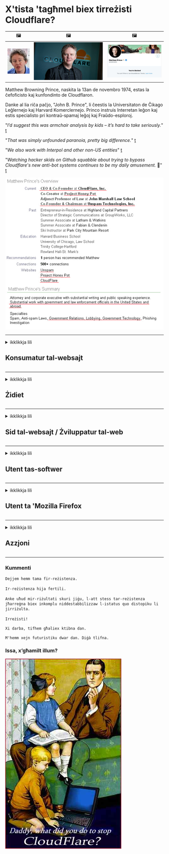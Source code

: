 # X'tista 'tagħmel biex tirreżisti Cloudflare?

| 🖼 | 🖼 | 🖼 |
| --- | --- | --- |
| ![](../image/matthew_prince_teen.jpg) | ![](../image/matthew_prince.jpg) | ![](../image/blockedbymatthewprince.jpg) |


Matthew Browning Prince, naskita la 13an de novembro 1974, estas la ĉefoficisto kaj kunfondinto de Cloudflaron.

Danke al lia riĉa paĉjo, "John B. Prince", li ĉeestis la Universitaton de Ĉikago Leĝlernejo kaj Harvard Komerclernejo.
Princo instruis Interretan leĝon kaj estis specialisto pri kontraŭ-spamaj leĝoj kaj Fraŭdo-esploroj.


"*I’d suggest this was armchair analysis by kids – it’s hard to take seriously.*" [t](https://www.theguardian.com/technology/2015/nov/19/cloudflare-accused-by-anonymous-helping-isis)

"*That was simply unfounded paranoia, pretty big difference.*"  [t](https://twitter.com/xxdesmus/status/992757936123359233)

"*We also work with Interpol and other non-US entities*" [t](https://twitter.com/eastdakota/status/1203028504184360960)

"*Watching hacker skids on Github squabble about trying to bypass Cloudflare's new anti-bot systems continues to be my daily amusement.* 🍿" [t](https://twitter.com/eastdakota/status/1273277839102656515)


![](../image/whoismp.jpg)

---


<details>
<summary>ikklikkja lili

## Konsumatur tal-websajt
</summary>


- Jekk il-websajt li tixtieq qed tuża Cloudflare, għidilhom biex ma jużawx Cloudflare.
  - L-għajjat ​​fuq il-midja soċjali bħal Facebook, Reddit, Twitter jew Mastodon ma jagħmel l-ebda differenza. [L-azzjonijiet huma iktar qawwija mill-hashtags.](https://twitter.com/phyzonloop/status/1274132092490862594)
  - Ipprova tikkuntattja lis-sid tal-websajt jekk trid tagħmel lilek innifsek utli.

[Cloudflare qal](https://github.com/Eloston/ungoogled-chromium/issues/783):
```
Nirrakkomandaw li tilħaq l-amministraturi għas-servizzi jew is-siti speċifiċi li tħabbat magħhom u taqsam l-esperjenza tiegħek.
```

[Jekk ma titolbux, sid il-websajt qatt ma jaf din il-problema.](../PEOPLE.md)

![](../image/liberapay.jpg)

[Eżempju ta 'suċċess](https://counterpartytalk.org/t/turn-off-cloudflare-on-counterparty-co-plz/164/5).<br>
Għandek problema? [Għolli leħnek issa.](https://github.com/maraoz/maraoz.github.io/issues/1) Eżempju hawn taħt.

```
Int biss qed tgħin iċ-ċensura korporattiva u s-sorveljanza tal-massa.
http://crimeflare.eu.org
```

```
Il-paġna tal-web tiegħek tinsab fil-ġnien privat ta 'CloudFlare li jabbuża mill-privatezza.
http://crimeflare.eu.org
```

- Ħu ftit ħin biex taqra l-politika tal-privatezza tal-websajt.
  - jekk il-websajt hija wara Cloudflare jew il-websajt qed tuża servizzi konnessi ma 'Cloudflare.

Għandha tispjega x'inhi l- "Cloudflare", u titlob permess biex taqsam id-dejta tiegħek ma 'Cloudflare. Jekk tonqos milli tagħmel dan jirriżulta fi ksur tal-fiduċja u l-websajt inkwistjoni għandha tiġi evitata.

[Eżempju ta 'politika ta' privatezza aċċettabbli qiegħed hawn](https://archive.is/bDlTz) ("Subprocessors" > "Entity Name")

```
Qrajt il-politika tal-privatezza tiegħek u ma nistax insib il-kelma Cloudflare.
Jien nirrifjuta li naqsam dejta miegħek jekk tkompli tagħti d-dejta tiegħi lil Cloudflare.
http://crimeflare.eu.org
```

Dan huwa eżempju ta 'politika ta' privatezza li m'għandhiex il-kelma Cloudflare.
[Liberland Jobs](https://archive.is/daKIr) [privacy policy](https://docsend.com/view/feiwyte):

![](../image/cfwontobey.jpg)

Cloudflare għandhom il-politika tal-privatezza tagħhom stess.
[Cloudflare tħobb tagħmel doxxing nies.](https://www.reddit.com/r/GamerGhazi/comments/2s64fe/be_wary_reporting_to_cloudflare/)

Hawn hu eżempju tajjeb għall-formola ta 'reġistrazzjoni tal-websajt.
AFAIK, websajt żero tagħmel dan. Se tafdahom?

```
Billi tikklikkja "Irreġistra għal XYZ", taqbel mat-termini ta 'servizz u d-dikjarazzjoni tal-privatezza tagħna.
Taqbel ukoll li taqsam id-dejta tiegħek ma 'Cloudflare u taqbel ukoll mad-dikjarazzjoni ta' privatezza ta 'cloudflare.
Jekk Cloudflare jnixxi l-informazzjoni tiegħek jew ma jħallikx tikkonnettja mas-servers tagħna, mhux tort tagħna. [*]

[ Irregistra ] [ ma naqbilx ]
```
[*] [PEOPLE.md](../PEOPLE.md)


- Ipprova ma tużax is-servizz tagħhom. Ftakar li qed tarah minn Cloudflare.
  - ["I'm in your TLS, sniffin' your passworz"](../image/iminurtls.jpg)

- Fittex websajt oħra. Hemm alternattivi u opportunitajiet fuq l-internet!

- Ikkonvinċi lil sħabek biex jużaw Tor kuljum.
  - L-anonimità għandha tkun l-istandard tal-internet miftuħ!
  - [Innota li l-proġett Tor ma jħobbx dan il-proġett.](../HISTORY.md)

</details>

------

<details>
<summary>ikklikkja lili

## Żidiet
</summary>

- Jekk il-browser tiegħek huwa Firefox, Tor Browser, jew Ungoogled Chromium uża waħda minn dawn iż-żidiet hawn taħt.
  - Jekk trid iżżid add-on ġdid ieħor staqsi dwarha l-ewwel.


| Isem | Żviluppatur | Appoġġ | Tista 'timblokka | Jista 'Jinnotifika | Chrome |
| -------- | -------- | -------- | -------- | -------- | -------- |
| [Bloku Cloudflaron MITM-Atakon](../subfiles/about.bcma.md) | #Addon | [ ? ](http://crimeflare.eu.org/) | **Iva**     | **Iva**     |  **Iva** |
| [Ĉu ligoj estas vundeblaj al MITM-atako?](../subfiles/about.ismm.md) | #Addon | [ ? ](http://crimeflare.eu.org/) | Le     | **Iva**     |  **Iva** |
| [Ĉu ĉi tiuj ligoj blokos Tor-uzanton?](../subfiles/about.isat.md) | #Addon | [ ? ](http://crimeflare.eu.org/) | Le     | **Iva**     |  **Iva** |
| [Block Cloudflare MITM Attack](https://trac.torproject.org/projects/tor/attachment/ticket/24351/block_cloudflare_mitm_attack-1.0.14.1-an%2Bfx.xpi)<br>[**DELETED BY TOR PROJECT**](../HISTORY.md) | nullius | [ ? ](../tool/block_cloudflare_mitm_fx), [Link](http://crimeflare.eu.org/) | **Iva**     | **Iva**     |  Le |
| [TPRB](http://34ahehcli3epmhbu2wbl6kw6zdfl74iyc4vg3ja4xwhhst332z3knkyd.onion/) | Sw | [ ? ](http://34ahehcli3epmhbu2wbl6kw6zdfl74iyc4vg3ja4xwhhst332z3knkyd.onion/) | **Iva**     | **Iva**     |  Le |
| [Detect Cloudflare](https://addons.mozilla.org/en-US/firefox/addon/detect-cloudflare/) | Frank Otto | [ ? ](https://github.com/traktofon/cf-detect) | Le     | **Iva**     |  Le |
| [True Sight](https://addons.mozilla.org/en-US/firefox/addon/detect-cloudflare-plus/) | claustromaniac | [ ? ](https://github.com/claustromaniac/detect-cloudflare-plus) | Le     | **Iva**     |  Le |
| [Which Cloudflare datacenter am I visiting?](https://addons.mozilla.org/en-US/firefox/addon/cf-pop/) | 依云 | [ ? ](https://github.com/lilydjwg/cf-pop) | Le     | **Iva**     |  Le |


- "Decentraleyes" tista 'twaqqaf il-konnessjoni ma' "CDNJS (Cloudflare)".
  - Tipprevjeni ħafna talbiet milli jilħqu netwerks, u sservi fajls lokali biex iżżomm is-siti milli jiksru.
  - L-iżviluppatur wieġeb: "[very concerning indeed](https://github.com/Synzvato/decentraleyes/issues/236#issuecomment-352049501)", "[widespread usage severely centralizes the web](https://github.com/Synzvato/decentraleyes/issues/251#issuecomment-366752049)"

- [Tista 'wkoll tneħħi jew tafda ċ-ċertifikat Cloudflare mill-Awtorità taċ-Ċertifikat tiegħek (CA).](https://www.ssl.com/how-to/remove-root-certificate-firefox/)

</details>

------

<details>
<summary>ikklikkja lili

## Sid tal-websajt / Żviluppatur tal-web
</summary>


![](../image/word_cloudflarefree.jpg)

- Tużax soluzzjoni Cloudflare, Perjodu.
  - Tista 'tagħmel aħjar minn hekk, hux? [Hawnhekk hawn kif tneħħi l-abbonamenti, il-pjanijiet, l-oqsma, jew il-kontijiet ta 'Cloudflare.](https://support.cloudflare.com/hc/en-us/articles/200167776-Removing-subscriptions-plans-domains-or-accounts)

| 🖼 | 🖼 |
| --- | --- |
| ![](../image/htmlalertcloudflare.jpg) | ![](../image/htmlalertcloudflare2.jpg) |

- Trid aktar klijenti? Int taf x'għandek tagħmel. Ħjiel huwa "fuq il-linja".
  - [Hello, ktibt "Aħna nieħdu l-privatezza tiegħek bis-serjetà" imma sibt "Żball 403 Projbit Anonimu Projbit Mhux Permess".](https://it.slashdot.org/story/19/02/19/0033255/stop-saying-we-take-your-privacy-and-security-seriously) Għaliex qed timblokka Tor Jew VPN? U għaliex qed timblokka emails temporanji?

![](../image/anonexist.jpg)

- L-użu ta 'Cloudflare iżid iċ-ċansijiet ta' qtugħ. Il-viżitaturi ma jistgħux jaċċessaw il-websajt tiegħek jekk is-server tiegħek huwa mitfi jew Cloudflare huwa mitfi.
  - [Int verament ħsibt li Cloudflare qatt ma jinżel?](https://www.ibtimes.com/cloudflare-down-not-working-sites-producing-504-gateway-timeout-errors-2618008) [Another](https://twitter.com/Jedduff/status/1097875615997399040) [sample](https://twitter.com/search?f=tweets&vertical=default&q=Cloudflare%20is%20having%20problems). [Need more](../PEOPLE.md)?

![](../image/cloudflareinternalerror.jpg)

- L-użu ta 'Cloudflare biex tipprokura s- "servizz API" tiegħek, "server ta' aġġornament tas-softwer" jew "RSS feed" se jagħmel ħsara lill-klijent tiegħek. Klijent sejjaħlek u qal "Ma nistax nuża l-API tiegħek aktar", u m'għandekx idea x'inhu għaddej. Cloudflare jista 'jimblokka lill-klijent tiegħek fis-skiet. Taħseb li hu tajjeb?
  - Hemm ħafna klijent ta 'qarrej RSS u servizz onlajn ta' qarrej RSS. Għaliex qed tippubblika RSS feed jekk ma tħallix lin-nies jissottoskrivu?

![](../image/rssfeedovercf.jpg)

- Għandek bżonn ċertifikat HTTPS? Uża "Ejja Iċċifra" jew sempliċement tixtriha mill-kumpanija CA.

- Għandek bżonn server DNS? Ma tistax twaqqaf is-server tiegħek stess? Kif dwarhom: [Hurricane Electric Free DNS](https://dns.he.net/), [Dyn.com](https://dyn.com/dns/), [1984 Hosting](https://www.1984hosting.com/), [Afraid.Org (Amministratur ħassar il-kont tiegħek jekk tuża TOR)](https://freedns.afraid.org/)
  - [Alternativoj al DNS](../subfiles/alternative.domaindns.md)

- Qed tfittex servizz ta 'akkoljenza? B'xejn biss? Kif dwarhom: [Onion Service](http://vww6ybal4bd7szmgncyruucpgfkqahzddi37ktceo3ah7ngmcopnpyyd.onion/en/security/network-security/tor/onionservices-best-practices), [Free Web Hosting Area](https://freewha.com/), [Autistici/Inventati Web Site Hosting](https://www.autinv5q6en4gpf4.onion/services/website), [Github Pages](https://pages.github.com/), [Surge](https://surge.sh/)
  - [Alternattivi għal Cloudflare](../subfiles/alternative.cloudflare.md)

- Qed tuża "cloudflare-ipfs.com"? [Taf Cloudflare IPFS huwa ħażin?](../PEOPLE.md)

- Installa l-Applikazzjoni tal-Web Firewall bħal OWASP u Fail2Ban fuq is-server tiegħek u kkonfigurah sew.
  - L-Imblukkar ta 'Tor mhuwiex soluzzjoni. Tikkastigax lil kulħadd biss għal utenti ħżiena żgħar.

- Irridirezzjona jew timblokka lill-utenti ta '"Cloudflare Warp" milli jaċċessaw il-websajt tiegħek. U ipprovdi raġuni jekk tista '.

> Lista tal-IP: "[Il-firxiet attwali tal-IP ta ’Cloudflare](cloudflare_inc/)"

> A: Imblokkahom biss

```
server {
...
deny 173.245.48.0/20;
deny 103.21.244.0/22;
deny 103.22.200.0/22;
deny 103.31.4.0/22;
deny 141.101.64.0/18;
deny 108.162.192.0/18;
deny 190.93.240.0/20;
deny 188.114.96.0/20;
deny 197.234.240.0/22;
deny 198.41.128.0/17;
deny 162.158.0.0/15;
deny 104.16.0.0/12;
deny 172.64.0.0/13;
deny 131.0.72.0/22;
deny 2400:cb00::/32;
deny 2606:4700::/32;
deny 2803:f800::/32;
deny 2405:b500::/32;
deny 2405:8100::/32;
deny 2a06:98c0::/29;
deny 2c0f:f248::/32;
...
}
```

> B: Irridirezzjona għal paġna ta 'twissija

```
http {
...
geo $iscf {
default 0;
173.245.48.0/20 1;
103.21.244.0/22 1;
103.22.200.0/22 1;
103.31.4.0/22 1;
141.101.64.0/18 1;
108.162.192.0/18 1;
190.93.240.0/20 1;
188.114.96.0/20 1;
197.234.240.0/22 1;
198.41.128.0/17 1;
162.158.0.0/15 1;
104.16.0.0/12 1;
172.64.0.0/13 1;
131.0.72.0/22 1;
2400:cb00::/32 1;
2606:4700::/32 1;
2803:f800::/32 1;
2405:b500::/32 1;
2405:8100::/32 1;
2a06:98c0::/29 1;
2c0f:f248::/32 1;
}
...
}

server {
...
if ($iscf) {rewrite ^ https://example.com/cfwsorry.php;}
...
}

<?php
header('HTTP/1.1 406 Not Acceptable');
echo <<<CLOUDFLARED
Thank you for visiting ourwebsite.com!<br />
We are sorry, but we can't serve you because your connection is being intercepted by Cloudflare.<br />
Please read http://crimeflare.eu.org for more information.<br />
CLOUDFLARED;
die();
```

- Issettja Tor Onion Service jew I2P insite jekk temmen fil-libertà u tilqa 'utenti anonimi.

- Staqsi għal parir mingħand operaturi oħra tal-websajt doppja Clearnet / Tor u għamel ħbieb anonimi!

</details>

------

<details>
<summary>ikklikkja lili

## Utent tas-softwer
</summary>


- Discord qed juża CloudFlare. Alternattivi? Nirrakkomandaw [**Briar** (Android)](https://f-droid.org/en/packages/org.briarproject.briar.android/), [Ricochet (PC)](https://ricochet.im/), [Tox + Tor (Android/PC)](https://tox.chat/download.html)
  - Briar jinkludi daemon Tor sabiex ma jkollokx għalfejn tinstalla Orbot.
  - Żviluppaturi Qwtch, Open Privacy, ħassru l-proġett stop_cloudflare mis-servizz git tagħhom mingħajr avviż.

- Jekk tuża Debian GNU / Linux, jew kwalunkwe derivattiv, abbona: [bug #831835](https://bugs.debian.org/cgi-bin/bugreport.cgi?bug=831835). U jekk tista ', għin biex tivverifika l-garża, u għin lill-persuna li żżommha tasal għall-konklużjoni t-tajba dwar jekk għandhiex tiġi aċċettata.

- Dejjem irrakkomanda dawn il-browsers.

| Isem | Żviluppatur | Appoġġ | Kumment |
| -------- | -------- | -------- | -------- |
| [Ungoogled-Chromium](https://ungoogled-software.github.io/ungoogled-chromium-binaries/) | Eloston | [ ? ](https://github.com/Eloston/ungoogled-chromium) | PC (Win, Mac, Linux)  _!Tor_ |
| [Bromite](https://www.bromite.org/fdroid) | Bromite | [ ? ](https://github.com/bromite/bromite/issues) | Android  _!Tor_ |
| [Tor Browser](https://www.torproject.org/download/) | Tor Project | [ ? ](https://support.torproject.org/) | PC (Win, Mac, Linux)  _Tor_|
| [Tor Browser Android](https://www.torproject.org/download/) | Tor Project | [ ? ](https://support.torproject.org/) | Android  _Tor_|
| [Onion Browser](https://itunes.apple.com/us/app/onion-browser/id519296448?mt=8) | Mike Tigas | [ ? ](https://github.com/OnionBrowser/OnionBrowser/issues) | Apple iOS  _Tor_|
| [GNU/Icecat](https://www.gnu.org/software/gnuzilla/) | GNU | [ ? ](https://www.gnu.org/software/gnuzilla/) | PC (Linux) |
| [IceCatMobile](https://f-droid.org/en/packages/org.gnu.icecat/) | GNU | [ ? ](https://lists.gnu.org/mailman/listinfo/bug-gnuzilla) | Android |
| [Iridium Browser](https://iridiumbrowser.de/about/) | Iridium | [ ? ](https://github.com/iridium-browser/iridium-browser/) | PC (Win, Mac, Linux, OpenBSD) |


Il-privatezza ta 'softwer ieħor hija imperfetta. Dan ma jfissirx li l-browser Tor huwa "perfett".
M'hemm l-ebda 100% sigur u lanqas 100% privat fuq l-internet u t-teknoloġija.

- Ma tridx tuża Tor? Tista 'tuża kwalunkwe browser bid-daemon Tor.
  - [Innota li l-proġett Tor ma jħobbx dan.](https://support.torproject.org/tbb/tbb-9/) Uża Tor Browser jekk tista 'tagħmel hekk.
- [Kif tuża Chromium ma 'Tor](../subfiles/chromium_tor.md)


Ejja nitkellmu dwar il-privatezza ta 'softwer ieħor.

- [Jekk tassew għandek bżonn tuża Firefox, agħżel "Firefox ESR".](https://www.mozilla.org/en-US/firefox/organizations/)
  - [Firefox - Spyware Watchdog](https://spyware.neocities.org/articles/firefox.html)
  - [Firefox jirrifjuta l-espressjoni ħielsa, jipprojbixxi l-espressjoni ħielsa](https://web.archive.org/web/20200423010026/https://reclaimthenet.org/firefox-rejects-free-speech-bans-free-speech-commenting-plugin-dissenter-from-its-extensions-gallery/)
  - ["100+ vot negattiv. Jidher li qed titlob lil kumpanija tas-software biex iżżomm ma '... is-softwer huwa wisq wisq f'dawn il-jiem."](https://old.reddit.com/r/firefox/comments/gutdiw/weve_got_work_to_do_the_mozilla_blog/fslbbb6/)
  - [Uh, għaliex il-Firefox qed jurini links sponsorjati fil-bar tal-URL tiegħi?](https://www.reddit.com/r/firefox/comments/jybx2w/uh_why_is_firefox_showing_me_sponsored_links_in/)
  - [Mozilla - Devil Incarnate](https://digdeeper.neocities.org/ghost/mozilla.html)

- [Ftakar, Mozilla qed juża s-servizz Cloudflare.](https://www.robtex.com/dns-lookup/www.mozilla.org) [Huma qed jużaw ukoll is-servizz DNS ta 'Cloudflare fuq il-prodott tagħhom.](https://www.theregister.co.uk/2018/03/21/mozilla_testing_dns_encryption/)

- [Mozilla uffiċjalment irrifjuta dan il-biljett.](https://bugzilla.mozilla.org/show_bug.cgi?id=1426618)

- [Firefox Focus huwa ċajta.](https://github.com/mozilla-mobile/focus-android/issues/1743) [Huma wegħdu li se jitfu t-telemetrija iżda biddluha.](https://github.com/mozilla-mobile/focus-android/issues/4210)

- [L-iżviluppatur tal-PaleMoon / Basilisk iħobb Cloudflare.](https://github.com/mozilla-mobile/focus-android/issues/1743#issuecomment-345993097)
  - [L-Archive Server ta 'Pale Moon hacked u xerred malware għal 18-il Xahar](https://www.reddit.com/r/privacytoolsIO/comments/cc808y/pale_moons_archive_server_hacked_and_spread/)
  - Huwa jobgħod ukoll lill-utenti tat-Tor - "[Ħalliha tkun ostili lejn Tor. Naħseb li ħafna mis-siti għandhom ikunu ostili lejn Tor meta wieħed iqis il-fattur ta 'abbuż estremament għoli tiegħu.](https://github.com/yacy/yacy_search_server/issues/314#issuecomment-565932097)"

- [Waterfox għandhom problema serja ta '"telefowns fid-dar"](https://spyware.neocities.org/articles/waterfox.html)

- [Google Chrome huwa spyware.](https://www.gnu.org/proprietary/malware-google.en.html)
  - [Il-profili ta 'Google l-attività tiegħek.](https://spyware.neocities.org/articles/chrome.html)

- [SRWare Iron jagħmel wisq telefowns konnessjoni tad-dar.](https://spyware.neocities.org/articles/iron.html) Jikkonnettja wkoll ma 'google domains.

- [Brave Browser whitelist Facebook / Twitter trackers.](https://www.bleepingcomputer.com/news/security/facebook-twitter-trackers-whitelisted-by-brave-browser/)
  - [Hawn aktar kwistjonijiet.](https://spyware.neocities.org/articles/brave.html)
  - [binance affiljat ID](https://twitter.com/cryptonator1337/status/1269594587716374528)

- [Microsoft Edge iħalli lil Facebook imexxi kodiċi Flash wara dahar l-utenti.](https://www.zdnet.com/article/microsoft-edge-lets-facebook-run-flash-code-behind-users-backs/)

- [Vivaldi ma jirrispettax il-privatezza tiegħek.](https://spyware.neocities.org/articles/vivaldi.html)

- [Livell spyware tal-Opera: Għoli Estremament](https://spyware.neocities.org/articles/opera.html)

- Apple iOS: [M'għandek tuża l-iOS xejn, prinċipalment minħabba li huwa malware.](https://www.gnu.org/proprietary/malware-apple.html)

Għalhekk nirrakkomandaw hawn fuq it-tabella biss. Xejn iktar.

</details>

------

<details>
<summary>ikklikkja lili

## Utent ta 'Mozilla Firefox
</summary>


- "Firefox Nightly" jibgħat informazzjoni fil-livell ta 'debug lis-servers ta' Mozilla mingħajr metodu ta 'opt-out.
  - [Is-servers tal-Mozilla qed iħeġġu lil Cloudflare](https://www.digwebinterface.com/?hostnames=www.mozilla.org%0D%0Amozilla.cloudflare-dns.com&type=&ns=resolver&useresolver=8.8.4.4&nameservers=)

- Huwa possibbli li jiġi pprojbit Firefox biex tikkonnettja ma 'servers ta' Mozilla.
  - [Gwida tal-mudelli tal-politika ta 'Mozilla](https://github.com/mozilla/policy-templates/blob/master/README.md)
  - Żomm f'moħħok li dan it-trick jista 'jieqaf jaħdem f'verżjoni aktar tard minħabba li Mozilla jħobb jelenka lilu nnifsu.
  - Uża firewall u filtru DNS biex timblokkahom kompletament.

"`/distribution/policies.json`"

>     "WebsiteFilter": {
> 		"Block": [
> 		"*://*.mozilla.com/*",
> 		"*://*.mozilla.net/*",
> 		"*://*.mozilla.org/*",
> 		"*://webcompat.com/*",
> 		"*://*.firefox.com/*",
> 		"*://*.thunderbird.net/*",
> 		"*://*.cloudflare.com/*"
> 		]
>     },


- ~~Irrapporta bug fuq it-tracker ta 'mozilla, u għidilhom biex ma jużawx Cloudflare.~~ Kien hemm rapport ta 'bug dwar bugzilla. Ħafna nies ittieħdu t-tħassib tagħhom, madankollu l-bug kien moħbi mill-amministratur fl-2018.

- Tista 'tiddiżattiva DoH fil-Firefox.
  - [Ibdel il-fornitur tad-DNS default tal-firefox](../subfiles/change-firefox-dns.md)

![](../image/firefoxdns.jpg)

- [Jekk tixtieq tuża DNS mhux ISP, ikkunsidra li tuża s-servizz DNS OpenNIC Tier2 jew kwalunkwe servizz DNS mhux Cloudflare.](https://wiki.opennic.org/start)
![](../image/opennic.jpg)
  - Imblokka Cloudflare bid-DNS. [Crimeflare DNS](../subfiles/service.publicdns.md)

- Tista 'tuża Tor bħala resolver DNS. [Jekk m'intix espert tat-Tor, staqsi hawnhekk.](https://tor.stackexchange.com/)

> **Kif?**
> 1. Niżżel Tor u installah fuq il-kompjuter tiegħek.
> 2. Żid din il-linja mal-fajl "torrc".
> DNSPort 127.0.0.1:53
> 3. Erġa 'ibda Tor.
> 4. Issettja s-server DNS tal-kompjuter tiegħek għal "127.0.0.1".

</details>

------

<details>
<summary>ikklikkja lili

## Azzjoni
</summary>


- Għid lil ħaddieħor madwarek dwar il-perikli ta 'Cloudflare.

- [Għin biex ittejjeb dan ir-repożitorju.](http://crimeflare.eu.org)
  - Kemm il-listi, l-argumenti kontriha u d-dettalji.

- [Iddokumenta u għamel pubbliku ħafna fejn l-affarijiet imorru ħażin ma 'Cloudflare (u kumpaniji simili), u kun żgur li ssemmi dan ir-repożitorju meta tagħmel hekk](http://crimeflare.eu.org) :)

- Ġib aktar nies li jużaw Tor b’mod awtomatiku sabiex ikunu jistgħu jesperjenzaw il-web mill-perspettiva ta ’partijiet differenti tad-dinja.

- Ibda gruppi, fil-midja soċjali u l-ispazju tal-laħam, iddedikati għall-ħelsien tad-dinja minn Cloudflare.

- Fejn xieraq, rabta ma 'dawn il-gruppi fuq dan ir-repożitorju - dan jista' jkun post għall-koordinazzjoni ta 'ħidma flimkien bħala gruppi.

- [Ibda koperazzjoni li tista 'tipprovdi alternattiva sinifikanti mhux korporattiva għal Cloudflare.](../subfiles/alternative.cloudflare.md)

- Għidilna dwar kwalunkwe alternattiva biex tgħin mill-inqas tipprovdi difiża fuq diversi livelli kontra Cloudflare.

- Jekk int klijent ta 'Cloudflare, issettja s-settings tal-privatezza tiegħek, u stenna li jiksruhom.
  - [Imbagħad ġibhom taħt ħlasijiet kontra l-ispam / ksur tal-privatezza.](https://twitter.com/thexpaw/status/1108424723233419264)

- Jekk tinsab fl-Istati Uniti tal-Amerika u l-websajt inkwistjoni hija bank jew accountant, ipprova ġġib pressjoni legali taħt il-Gramm – Leach-Bliley Act, jew l-Americans with DIsabilities Act u rrapporta lura lilna kemm tasal .

- Jekk il-websajt hija sit tal-gvern, ipprova ġġib pressjoni legali taħt l-1 Emenda tal-Kostituzzjoni ta 'l-Istati Uniti.

- Jekk inti ċittadin tal-UE, ikkuntattja l-websajt biex tibgħat l-informazzjoni personali tiegħek skont ir-Regolament Ġenerali dwar il-Protezzjoni tad-Dejta. Jekk jirrifjutaw li jagħtuk l-informazzjoni tiegħek, dak huwa ksur tal-liġi.

- Għal kumpaniji li jiddikjaraw li joffru servizz fuq il-websajt tagħhom ipprova jirrapportahom bħala "reklamar falz" lill-organizzazzjonijiet tal-protezzjoni tal-konsumatur u l-BBB. Il-websajts Cloudflare huma moqdija minn servers Cloudflare.

- [L-ITU tissuġġerixxi fil-kuntest ta 'l-Istati Uniti li Cloudflare qed jibda jikber biżżejjed biex il-liġi ta' l-antitrust tista 'titwaqqa' fuqhom.](https://www.itu.int/en/ITU-T/Workshops-and-Seminars/20181218/Documents/Geoff_Huston_Presentation.pdf)

- Huwa konċepibbli li l-verżjoni GNU GPL 4 tista 'tinkludi dispożizzjoni kontra l-ħażna tal-kodiċi tas-sors wara servizz bħal dan, li teħtieġ għall-GPLv4 kollha u l-programmi sussegwenti li mill-inqas il-kodiċi tas-sors huwa aċċessibbli permezz ta' mezz li ma jiddiskriminax kontra l-utenti tat-Tor.

</details>

------

### Kummenti

```
Dejjem hemm tama fir-reżistenza.

Ir-reżistenza hija fertili.

Anke uħud mir-riżultati skuri jiġu, l-att stess tar-reżistenza jħarreġna biex inkomplu niddestabbilizzaw l-istatus quo distopiku li jirriżulta.

Irreżisti!
```

```
Xi darba, tifhem għaliex ktibna dan.
```

```
M'hemm xejn futuristiku dwar dan. Diġà tlifna.
```

### Issa, x’għamilt illum?


![](../image/stopcf.jpg)
